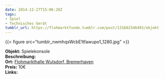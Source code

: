 ```yaml
---
date: 2014-12-27T15:06:28Z
tags:
- Spiel
- Technisches Gerät
tumblr_url: https://flohmarktfunde.tumblr.com/post/131682346493/objekt-spielekonsole-beschreibung-lorem-ipsum
---
```

 {{< figure src="tumblr_nwmhqsWcbE1tfawupo1_1280.jpg" >}}  

**Objekt:** Spielekonsole  
**Beschreibung:**   
**Ort:** [Flohmarkthalle Wulsdorf, Bremerhaven](http://www.wulsdorfer-flohmarkthallen.de/)  
**Preis:** 10€  
**Links:** 
